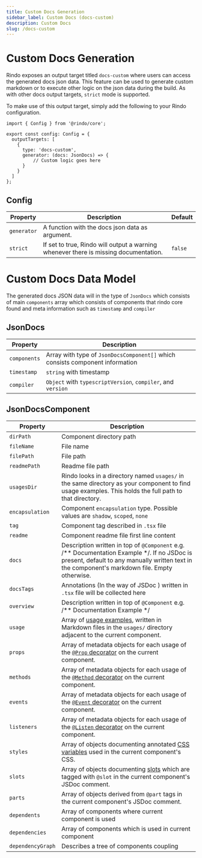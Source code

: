 ```yaml
---
title: Custom Docs Generation
sidebar_label: Custom Docs (docs-custom)
description: Custom Docs
slug: /docs-custom
---
```


# Custom Docs Generation

Rindo exposes an output target titled `docs-custom` where users can access the generated docs json data. This feature can be used to generate custom markdown or to execute other logic on the json data during the build. As with other docs output targets, `strict` mode is supported.

To make use of this output target, simply add the following to your Rindo configuration.

```tsx
import { Config } from '@rindo/core';

export const config: Config = {
  outputTargets: [
    {
      type: 'docs-custom',
      generator: (docs: JsonDocs) => {
          // Custom logic goes here
      }
    }
  ]
};
```

## Config

| Property    | Description                                                                              | Default |
|-------------|------------------------------------------------------------------------------------------|---------|
| `generator` | A function with the docs json data as argument.                                          |         |
| `strict`    | If set to true, Rindo will output a warning whenever there is missing documentation.   | `false` |



# Custom Docs Data Model

The generated docs JSON data will in the type of `JsonDocs` which consists of main `components` array which consists of components that rindo core found and meta information such as `timestamp` and `compiler`

## JsonDocs

| Property    | Description                                                                              |
|-------------|------------------------------------------------------------------------------------------|
| `components` | Array with type of `JsonDocsComponent[]` which consists component information|
| `timestamp`    | `string` with timestamp   |
| `compiler`    | `Object` with `typescriptVersion`, `compiler`, and `version`   |

## JsonDocsComponent

| Property    | Description                                                                              |
|-------------|------------------------------------------------------------------------------------------|
| `dirPath` | Component directory path |
| `fileName`    | File name |
| `filePath`    | File path |
| `readmePath`    | Readme file path |
| `usagesDir`    | Rindo looks in a directory named `usages/` in the same directory as your component to find usage examples. This holds the full path to that directory. |
| `encapsulation`    | Component `encapsulation` type. Possible values are `shadow`, `scoped`, `none`  |
| `tag`    | Component tag described in `.tsx` file  |
| `readme`    | Component readme file first line content  |
| `docs`    | Description written in top of `@Component` e.g. /**  Documentation Example */. If no JSDoc is present, default to any manually written text in the component's markdown file. Empty otherwise. |
| `docsTags`    | Annotations (In the way of JSDoc ) written in `.tsx` file will be collected here   |
| `overview`    | Description written in top of `@Component` e.g. /**  Documentation Example */ |
| `usage`    | Array of [usage examples](./docs-json.md#usage), written in Markdown files in the `usages/` directory adjacent to the current component. |
| `props`    | Array of metadata objects for each usage of the [`@Prop` decorator](../components/properties.md#the-prop-decorator-prop) on the current component. |
| `methods`    | Array of metadata objects for each usage of the [`@Method` decorator](../components/methods.md) on the current component.  | 
| `events`    | Array of metadata objects for each usage of the [`@Event` decorator](../components/events.md#event-decorator) on the current component. |
| `listeners`    | Array of metadata objects for each usage of the [`@Listen` decorator](../components/events.md#listen-decorator) on the current component. |
| `styles`    | Array of objects documenting annotated [CSS variables](./docs-json.md#css-variables) used in the current component's CSS. |
| `slots`    | Array of objects documenting [slots](./docs-json.md#slots) which are tagged with `@slot` in the current component's JSDoc comment. |
| `parts`    |  Array of objects derived from `@part` tags in the current component's JSDoc comment. |
| `dependents`    |  Array of components where current component is used  |
| `dependencies`    |  Array of components which is used in current component  |
| `dependencyGraph`    | Describes a tree of components coupling |

